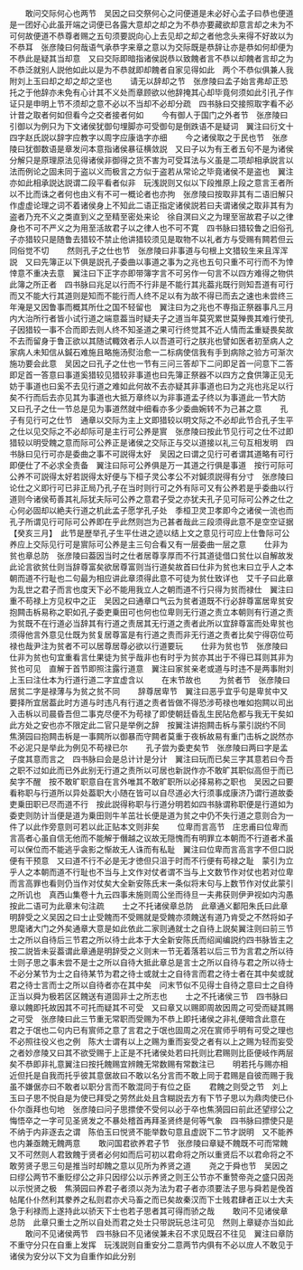 <!-- { "loadSidebar": true } -->
　　敢问交际何心也两节　吴因之曰交祭何心之问便道是未必好心孟子曰恭也便道是一团好心此虽开端之词便已各露大意却之却之为不恭亦要藏欲却意言却之未为不可何故便道不恭尊者赐之五句须要説向心上去见却之却之者他念头来得不好故以为不恭耳　张彦陵曰何哉语气承恭字来章之意以为交际既是恭辞让亦是恭如何却便为不恭此是疑其当却意　又曰交际即暗指诸侯説恭以致餽者言不恭以却餽者言却之为不恭泛就别人説他如此以是为不恭就即却餽者自家见得如此　两个不恭似俱兼人我　附刘上玉曰却之却之却之坚也
　　请无以辞却之节　张彦陵曰孟子始言弗却正恐托之于他辞亦未免有心计其不义处而章顾欲以他辞掩其心却毕竟何须如此引孔子作证只是申明上节不须却之意不必以不当却不必却分疏　四书脉曰交接照取字看不必计昔之取者何如但看今之交者接者何如
　　今有御人于国门之外者节　张彦陵曰引御以为例只为下文诸侯犹御句埋脚亦可受御句是倒跌语不是疑词　翼注曰衍文十四字赵氏説以辞字应教字以周字应康诰字亦细
　　今之诸侯取之于民也节　张彦陵曰犹御数语是章发问本意指诸侯暴征横敛説　又曰子以为有王者五句不是为诸侯分解只是原理原法见得诸侯非御得之货不害为可受耳法与义虽是二项却相承説言以法而例论之固未同于盗以义而极言之方似于盗若从常论之毕竟诸侯不是盗也　翼注亦如此相承説达説谓二段平看者似非　玩浅説则又似以下段推原上段之意言王者所以不比而诛之者何也由义有不可一概论者也亦拘　张彦陵曰按取非其有二语旧解只作虚虚论理之词不着诸侯身上不知此二语正指定诸侯説若曰夫谓诸侯之取非其有为盗者乃充不义之类直到义之至精至密处来论　徐自溟曰义之为理至宻故君子以之律身也不可不严义之为用至活故君子以之律人也不可不寛　四书脉曰猎较鲁之旧俗孔子亦猎较只是随鲁去猎较不禁止他讲猎较须见是取物不以礼者方与受赐有闗若但云同俗觉不切
　　然则孔子之仕也节　张彦陵曰非事道与句根上文猎较生来且浑浑説　又曰先簿正以下俱是説孔子委曲以事道之事为之兆也五句只重不可行而不为悻悻意不重决去意　翼注曰下正字亦即带簿字言不可另作一句言不以四方难得之物供此簿之所正者　四书脉曰兆足以行而不行非是不能行其兆葢兆既行则知吾道有可行而又不能大行其道则是知而不能行而人终不足以有为故不得已而去之速也未尝终三年淹是又因鲁事而概其所仕之国不轻留也　翼注曰为之兆也不専指正祭器事凡三月内大治所行者皆小试行道之端意葢当时疑夫子之道当年莫究累世莫殚畏其难行使孔子因猎较一事不合而即去则人终不知圣道之果可行终觉其不近人情而孟重疑畏矣故不去而留身于鲁正欲以其随试輙效者示人以吾道可行之朕兆也譬如医者初至病人之家病人未知信从鍼石难施且略施汤熨治愈一二标病使信我有手到病除之验方可渐次施功要会此意　吴因之曰孔子之仕也一节有三问三答却下二问即足首一问意下二答即足首一答意曰事道奚猎较见猎较非事道也曰先簿正祭器不以四方之食供簿正见无妨于事道也曰奚不去见行道之难如此何故不去亦疑其非事道也曰为之兆也兆足以行矣不行而后去亦见其为事道也大抵万章终以为非事道孟子终以为事道此一节大防　又曰孔子之仕一节总是见为事道然就中细看亦多少委曲婉转不为己甚之意
　　孔子有见行可之仕节　通章以交际为主上文即猎较以明文际之不必却此节合孔子生平之仕以见交际之不必却际可是主行可公养是賔　张彦陵曰按此节见行可之仕不过即猎较以明受餽之意而际可公养正是诸侯之交际正与交以道接以礼三句互相发明　四书脉曰见行可亦是委曲之事不可説得太好　吴因之曰谓之见行可者谓其道略有可行即便仕了不必求全责备　翼注曰际可公养俱是万一其道之行俱是事道　按行可际可公养不可説得太好若説得太好便与下桓子灵公孝公不对鍼须説得有分寸　张彦陵曰论仕之义即行可已非正局乃孔子在当时则行可之外有际可又有公养若是乎委曲以行道则今诸侯苟善其礼际犹夫际可公养之意君子受之亦犹夫孔子见可际可公养之仕之心何必固却以絶夫行道之机此孟子愿学孔子处　季桓卫灵卫孝即今之诸侯一流也而孔子所谓见行可际可公养即在乎此然则岂为己甚者哉此三段须得此意不是空空证据【癸亥三月】　此节是歴举孔子生平仕进之迹以结上文之意见行可应上仕鲁际可公养应上交际见行可是賔际可公养是主三句合看又有一层委曲一层之意
　　仕非为贫也章总防　张彦陵曰葢因当时之仕者居尊享厚而不行其道徒借口贫仕以自解故发此论言欲贫仕则当辞尊富矣欲居尊富则当行道矣故首曰仕非为贫也末曰立乎人之本朝而道不行耻也二句最为相应讲此章须得此意不可徒为贫仕致详也　艾千子曰此章为乱世之君子而言也度天下必不能用我立人之朝而道不行只得为贫而禄仕　翼注曰重不苟禄上方见权中之正　吴因之曰通章口气云为贫者道既不行必辞尊富居卑贫安抱闗击柝易称之职如孔子委吏乗田可也何也位卑则无行道之责立本朝则有行道之责为贫既不在行道必当辞其有行道之责居其无行道之责者此所以宜辞尊富而处卑贫也须得他言外意见仕既为贫复居尊富是有行道之责而非无行道之责者比矣宁得窃位苟禄也哉尹注为贫者不可以居尊居尊必欲以行道要玩
　　仕非为贫也节　张彦陵曰仕非为贫也句宜重看言仕果徒为贫乎哉非也有时乎为贫亦其出于不得已耳则其非为贫也可见　直解于首节即照注露行道意　翼注曰家贫亲老或道与时违不是两事附刘上玉曰注仕本为行道行道二字宜虚含以
　　在末节故也
　　为贫者节　张彦陵曰居贫二字是禄薄与为贫之贫不同
　　辞尊居卑节　翼注曰恶乎宜乎句是卑贫中又要择所宜居葢此时方道与时违凡有行道之责者皆做不得恐涉苟禄也唯如抱闗以司出入击柝以司晨昏吾但二事克尽便不为苟禄了即使朝廷昏乱生民阽危都与我无干矣如此方处之安也亦不限定此二官只是举例之辞　按翼注讲抱闗击柝与蒙引説约不同　焦漪园曰抱闗击柝是一事闗所以御暴而守闗者莫重于夜柝故易有重门击柝之説然亦不必泥只是举此为例见不苟禄已尔
　　孔子尝为委吏矣节　张彦陵曰两曰字是孟子度其意而言之　四书脉曰会是总计计是分计　翼注曰玩而已矣三字其意若曰今吾之职不过如此而已外此别无行道之责所以可居也新説作亦不敢旷其职似高但于而已矣字不醒　按不敢旷职意自在言外唯其不敢旷职所以必择易称之职也　吴因之曰要看称职与行道所以异处葢职大小随在皆可以自尽道必大行须事成康济乃谓行道故委吏乗田职已尽而道不行　按此説得称职与行道分明若如四书脉谓称职便是行道如为委吏则防计当便是道为乗田则牛羊茁壮长便是道为贫之中仍不失行道之意则合为一件了以此作旁意则可若以此正贴本文则非矣
　　位卑而言高节　庄忠甫曰位卑而言高者心虽自信无他而不能解于僭越之议故无隠愧而有明罪立本朝而不行道者术虽可以保位而不能逃乎衾影之惭故无人诛而有私耻　翼注曰位卑而言高言字不但口説便有干预意　又曰道不行不必是无才徳但只沮于时而不行便有苟禄之耻　蒙引为立乎人之本朝而道不行耻也不当与上文作对仗者谓不当与上文数节作对仗也若对位卑而言高罪也看则仍当作对仗矣大全新安陈氏末一条似将末句与上数节作对仗此蒙引之所讥也　真西山集卷十九云四事未施则周公坐而待旦一夫弗获则伊尹视如内沟愚按此二语可为此章末句注疏
　　士之不托诸侯章总防　此章通义鄱阳朱氏曰此章明辞受之义吴因之曰士止受餽而不受赐就是受餽亦须餽送有道乃肯受之不然将如子思麾诸大门之外矣通章大意是如此依此二家则通就士之自待上説矣翼注则曰前三节士之所以自待后三节君之所以待士此本于大全新安陈氏而绍闻编説约四书脉皆主之按二説皆未妥葢谓此章通是明辞受之义则末一节无着落若以后三节为言君之所以待士则子思之事未尝不是士之所以自待大抵此章总是言士之所以自待与君之所以待士不必分某节为士之自待某节为君之待士或就士之自待言而君之待士者在其中矣或就君之待士言而士之所以自待者亦在其中矣　问末节似不见得士自待之意曰士之自待正当以舜为极若区区餽送有道固非士之所志也
　　士之不托诸侯三节　四书脉曰章以餽即托故因其不可托而疑其不可受　又曰章又以赐即周故因周之可受而疑其赐之可受　张彦陵曰此三节重无常职而受赐为不恭上即托诸侯之非礼便暗含此意在　君之于氓也二句内已有賔师之意了言君之于氓也固周之况在賔师乎明有可受之理也不必照往役义也之例　陈大士谓有以上之赐为重而妄受之者有以上之赐为轻而妄受之者妙彦陵又曰其不欲受赐于上正是不托诸侯处若曰托则比君赐则比臣便岐作两层矣不恭即非礼意翼注曰按托餽赐宜辨餽无常数赐有常数注已
　　明若托与赐亦相近但托是自我而托乎彼其意倨故曰不敢以名分言而不敢上同于君赐是自彼而赐于我虽不嫌倨亦曰不敢者以职分言而不敢混同于有位之臣
　　君餽之则受之节　刘上玉曰子思不悦自是为使已拜受之劳然此处且含糊説去方有下节子思以为鼎肉使已仆仆尔亟拜也句地　张彦陵曰问子思摽使不受何以必于卒也焦漪园曰前此还望缪公之悔悟卒之一字可见圣贤发之不暴处稽首再拜圣贤终是何等气象　四书脉曰摽使只是不纳于内非逐去之谓　陈伯玉曰悦贤不能举数句意且虚説下二节才説明　又不能养也内兼亟餽无餽两意
　　敢问国君欲养君子节　张彦陵曰章疑不餽既不可而常餽又不可然则人君致餽于贤者必何如而后可初以君命将之所以重贤后不以君命将之不敢劳贤子思三句是推当时却餽之意以见所为养贤之道
　　尧之于舜也节　吴因之曰缪公两节不重贬缪公之非只因缪公以示养贤之则王公节亦不重赞帝尧之盛只因尧以示悦贤之极　焦漪园曰养君子者须以尧为法为君子者亦须要法子思与舜若是俛首帖尾仆仆然利其豢养之私则君亦犬马畜之而已矣故秦汉而下士贱君肆者正以士大夫急于利禄而上遂持此以骄天下士也若子思者其可得而骄之哉
　　敢问不见诸侯章总防　此章只重士之所以自处而君之处士只带説玩总注可见　然则上章疑亦当如此
　　敢问不见诸侯两节　四书脉曰不见诸侯兼未召不求见既召不往见　翼注曰章防不重守分只在自重上发挥　玩浅説则自重安分二意两节内俱有不必以庻人不敢见于诸侯为安分以下文为自重作如此分别
